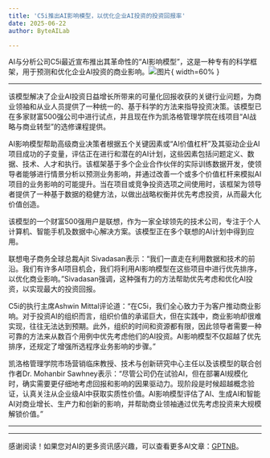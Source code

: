 ```yaml
---
title: 'C5i推出AI影响模型，以优化企业AI投资的投资回报率'
date: 2025-06-22
author: ByteAILab

---
```


AI与分析公司C5i最近宣布推出其革命性的“AI影响模型”，这是一种专有的科学框架，用于预测和优化企业AI投资的商业影响。![图片](https://ai-techpark.com/wp-content/uploads/C5i-Launches.jpg){ width=60% }

---
该模型解决了企业AI投资日益增长所带来的可量化回报收获的关键行业问题，为商业领袖和从业人员提供了一种统一的、基于科学的方法来指导投资决策。该模型已在多家财富500强公司中进行试点，并且现在作为凯洛格管理学院在线项目“AI战略与商业转型”的选修课程提供。

AI影响模型帮助高级商业决策者根据五个关键因素或“AI价值杠杆”及其驱动企业AI项目成功的子变量，评估正在进行和潜在的AI计划，这些因素包括问题定义、数据、技术、人才和执行。该框架基于多个企业合作伙伴的实际训练数据开发，使领导者能够进行情景分析以预测业务影响，并通过改善一个或多个价值杠杆来模拟AI项目的业务影响的可能提升。当在项目或竞争投资选项之间使用时，该框架为领导者提供了一种基于数据的稳健方法，以做出战略权衡并优先考虑投资，从而最大化价值创造。

该模型的一个财富500强用户是联想，作为一家全球领先的技术公司，专注于个人计算机、智能手机及数据中心解决方案。该模型正在多个联想的AI计划中得到应用。

联想电子商务全球总裁Ajit Sivadasan表示：“我们一直走在利用数据和技术的前沿。我们有许多AI项目机会，我们将利用AI影响模型在这些项目中进行优先排序，以优化商业影响。”Sivadasan强调，这种强有力的方法帮助优先考虑和优化AI投资，以实现最大的投资回报。

C5i的执行主席Ashwin Mittal评论道：“在C5i，我们全心致力于为客户推动商业影响。对于投资AI的组织而言，组织价值的承诺巨大，但在实践中，商业影响却很难实现，往往无法达到预期。此外，组织的时间和资源都有限，因此领导者需要一种可靠的方法来从数百个用例中优先考虑他们的AI投资。AI影响模型不仅超越了优先排序，还规定了增强所选程序业务影响的步骤。”

凯洛格管理学院市场营销临床教授、技术与创新研究中心主任以及该模型的联合创作者Dr. Mohanbir Sawhney表示：“尽管公司仍在试验AI，但在部署AI规模化时，确实需要更仔细地考虑回报和影响的因果驱动力。现阶段是时候超越概念验证，认真关注从企业级AI中获取实质性价值。AI影响模型评估了AI、生成AI和智能AI对商业增长、生产力和创新的影响，并帮助商业领袖通过优先考虑投资来大规模解锁价值。”

---
---
感谢阅读！如果您对AI的更多资讯感兴趣，可以查看更多AI文章：[GPTNB](https://gptnb.com)。